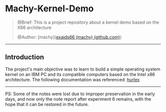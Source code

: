 # Machy-Kernel-Demo
>  @Brief: This is a project repository about a kernel demo based on the X86 architecture
>
> @Author: [machy]([exaids66 (machy) (github.com)](https://github.com/exaids66))

****

## Introduction

The project's main objective was to learn to build a simple operating system kernel on an IBM PC and its compatible computers based on the Intel x86 architecture. The following documentation was referenced: [hurlex](http://wiki.0xffffff.org/)

****

PS: Some of the notes were lost due to improper preservation in the early days, and now only the note report after experiment 6 remains, with the hope that it can be restored in the future.
